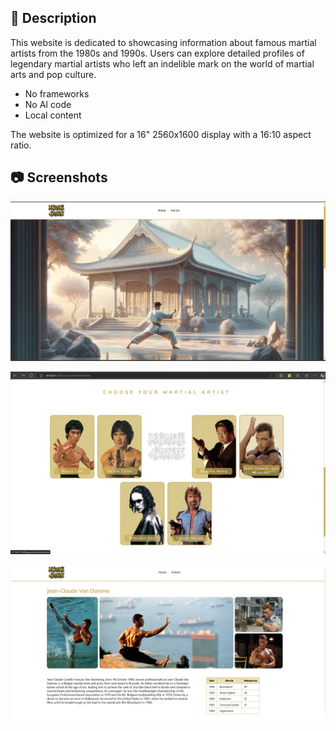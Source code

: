 ## 📄 Description

This website is dedicated to showcasing information about famous martial artists from the 1980s and 1990s. 
Users can explore detailed profiles of legendary martial artists who left an indelible mark on the world of martial arts and pop culture.

* No frameworks
* No AI code
* Local content

The website is optimized for a 16" 2560x1600 display with a 16:10 aspect ratio.

## 📷 Screenshots

![Screenshot1](screenshots/Screenshot1.webp)

![Screenshot2](screenshots/Screenshot2.webp)

![Screenshot3](screenshots/Screenshot3.webp)



  




